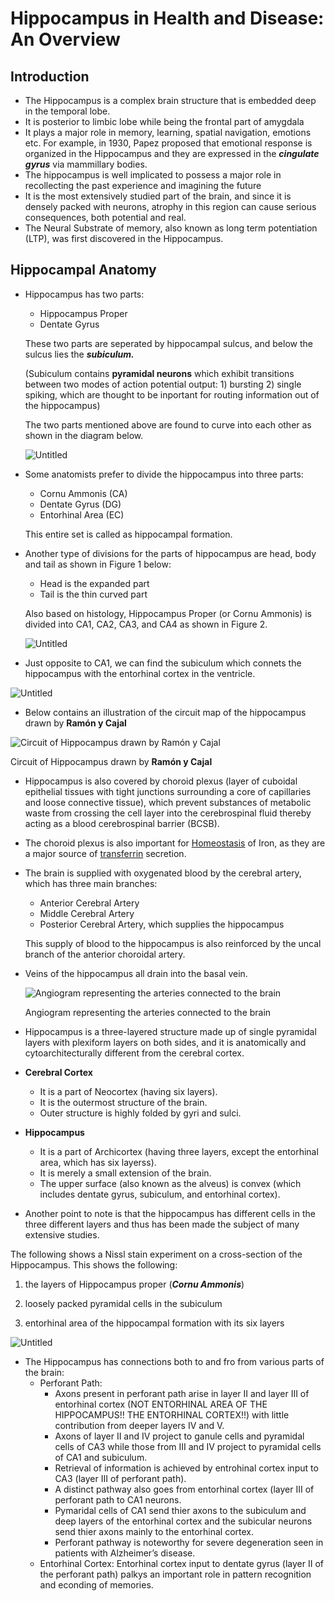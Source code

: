 # Hippocampus in Health and Disease:  An Overview

## Introduction

- The Hippocampus is a complex brain structure that is embedded deep in the temporal lobe.
- It is posterior to limbic lobe while being the frontal part of amygdala
- It plays a major role in memory, learning, spatial navigation, emotions etc. For example, in 1930, Papez proposed that emotional response is organized in the Hippocampus and they are expressed in the ***************************************************cingulate gyrus*************************************************** via mammillary bodies.
- The hippocampus is well implicated to possess a major role in recollecting the past experience and imagining the future
- It is the most extensively studied part of the brain, and since it is densely packed with neurons, atrophy in this region can cause serious consequences, both potential and real.
- The Neural Substrate of memory, also known as long term potentiation (LTP), was first discovered in the Hippocampus.

## Hippocampal Anatomy

- Hippocampus has two parts:
    - Hippocampus Proper
    - Dentate Gyrus
    
    These two parts are seperated by hippocampal sulcus, and below the sulcus lies the ***subiculum.***
    
    (Subiculum contains ************************************************************************************************pyramidal neurons************************************************************************************************  which exhibit transitions between two modes of action potential output: 1) bursting 2) single spiking, which are thought to be inportant for routing information out of the hippocampus)
    
    The two parts mentioned above are found to curve into each other as shown in the diagram below. 
    
    ![Untitled](Hippocampus%20in%20Health%20and%20Disease%20An%20Overview%201e4118dbbf0648bb833adc0e15e9f37b/Untitled.png)
    
- Some anatomists prefer to divide the hippocampus into three parts:
    - Cornu Ammonis (CA)
    - Dentate Gyrus (DG)
    - Entorhinal Area (EC)
    
    This entire set is called as hippocampal formation.
    

- Another type of divisions for the parts of hippocampus are head, body and tail as shown in Figure 1 below:
    - Head is the expanded part
    - Tail is the thin curved part
    
    Also based on histology, Hippocampus Proper (or Cornu Ammonis) is divided into CA1, CA2, CA3, and CA4 as shown in Figure 2.
    
    ![Untitled](Hippocampus%20in%20Health%20and%20Disease%20An%20Overview%201e4118dbbf0648bb833adc0e15e9f37b/Untitled%201.png)
    

- Just opposite to CA1, we can find the subiculum which connets the hippocampus with the entorhinal cortex in the ventricle.

![Untitled](Hippocampus%20in%20Health%20and%20Disease%20An%20Overview%201e4118dbbf0648bb833adc0e15e9f37b/Untitled%202.png)

- Below contains an illustration of the circuit map of the hippocampus drawn by **Ramón y Cajal**

![ Circuit of Hippocampus drawn by **Ramón y Cajal**](Hippocampus%20in%20Health%20and%20Disease%20An%20Overview%201e4118dbbf0648bb833adc0e15e9f37b/Untitled%203.png)

 Circuit of Hippocampus drawn by **Ramón y Cajal**

- Hippocampus is also covered by choroid plexus (layer of cuboidal epithelial tissues with tight junctions surrounding a core of capillaries and loose connective tissue), which prevent substances of metabolic waste from crossing the cell layer into the cerebrospinal fluid thereby acting as a blood cerebrospinal barrier (BCSB).
- The choroid plexus is also important for [Homeostasis](https://www.britannica.com/science/homeostasis) of Iron, as they are a major source of [transferrin](https://en.wikipedia.org/wiki/Transferrin) secretion.
- The brain is supplied with oxygenated blood by the cerebral artery, which has three main branches:
    - Anterior Cerebral Artery
    - Middle Cerebral Artery
    - Posterior Cerebral Artery, which supplies the hippocampus
    
    This supply of blood to the hippocampus is also reinforced by the uncal branch of the anterior choroidal artery.
    
- Veins of the hippocampus all drain into the basal vein.
    
    ![Angiogram representing the arteries connected to the brain](Hippocampus%20in%20Health%20and%20Disease%20An%20Overview%201e4118dbbf0648bb833adc0e15e9f37b/Untitled%204.png)
    
    Angiogram representing the arteries connected to the brain
    
- Hippocampus is a three-layered structure made up of single pyramidal layers with plexiform layers on both sides, and it is anatomically and cytoarchitecturally different from the cerebral cortex.

- ************************Cerebral Cortex************************
    - It is a part of Neocortex (having six layers).
    - It is the outermost structure of the brain.
    - Outer structure is highly folded by gyri and sulci.
    

- **********************Hippocampus**********************
    - It is a part of Archicortex (having three layers, except the entorhinal area, which has six layerss).
    - It is merely a small extension of the brain.
    - The upper surface (also known as the alveus) is convex (which includes dentate gyrus, subiculum, and entorhinal cortex).
    
- Another point to note is that the hippocampus has different cells in the three different layers and thus has been made the subject of many extensive studies.

The following shows a Nissl stain experiment on a cross-section of the Hippocampus. This shows the following:

1) the layers of Hippocampus proper (***Cornu Ammonis***) 

2) loosely packed pyramidal cells in the subiculum

3) entorhinal area of the hippocampal formation with its six layers

![Untitled](Hippocampus%20in%20Health%20and%20Disease%20An%20Overview%201e4118dbbf0648bb833adc0e15e9f37b/Untitled%205.png)

- The Hippocampus has connections both to and fro from various parts of the brain:
    - Perforant Path:
        - Axons present in perforant path arise in layer II and layer III of entorhinal cortex (NOT ENTORHINAL AREA OF THE HIPPOCAMPUS!! THE ENTORHINAL CORTEX!!)  with little contribution from deeper layers IV and V.
        - Axons of layer II and IV project to ganule cells and pyramidal cells of CA3 while those from III and IV project to pyramidal cells of CA1 and subiculum.
        - Retrieval of information is achieved by entrohinal cortex input to CA3 (layer III of perforant path).
        - A distinct pathway also goes from entorhinal cortex (layer III of perforant path to CA1 neurons.
        - Pymaridal cells of CA1 send thier axons to the subiculum and deep layers of the entorhinal cortex and the subicular neurons send thier axons mainly to the entorhinal cortex.
        - Perforant pathway is noteworthy for severe degeneration seen in patients with Alzheimer’s disease.
    - Entorhinal Cortex: Entorhinal cortex  input to dentate gyrus (layer II of the perforant path) palkys an important role in pattern recognition and econding of memories.
